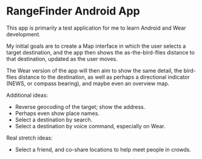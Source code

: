RangeFinder Android App
=======================

This app is primarily a test application for me to learn Android and Wear development.

My initial goals are to create a Map interface in which the user selects a target destination,
and the app then shows the as-the-bird-flies distance to that destination, updated as the user
moves.

The Wear version of the app will then aim to show the same detail, the bird-flies distance to
the destination, as well as perhaps a directional indicator (NEWS, or compass bearing), and
maybe even an overview map.

Additional ideas:

   - Reverse geocoding of the target; show the address.
   - Perhaps even show place names.
   - Select a destination by search.
   - Select a destination by voice command, especially on Wear.

Real stretch ideas:

   - Select a friend, and co-share locations to help meet people in crowds.
